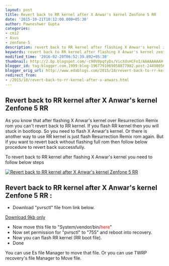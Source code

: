 ```yaml
---
layout: post
title: Revert back to RR kernel after X Anwar's kernel Zenfone 5 RR
date: '2015-10-21T10:12:00.000+05:30'
author: Pawneshwer Gupta
categories:
- cm12
- Asus
- zenfone-5
description: revert back to RR kernel after flashing X Anwar's kernel zenfone RR rom, revert back to RR kernel after X Anwar's kernel without bootloop, revert back
keywords: revert back to RR kernel after flashing X Anwar's kernel zenfone RR rom, revert back to RR kernel after X Anwar's kernel without bootloop, revert back
modified_time: '2016-02-20T06:52:39.892+05:30'
thumbnail: http://2.bp.blogspot.com/-c90V0pqtyDs/VicXdsHCFoI/AAAAAAAAH-k/TIu7lv19cLg/s72-c/Untitled.png
blogger_id: tag:blogger.com,1999:blog-1967791069058877982.post-2449805633727275848
blogger_orig_url: http://www.edablogs.com/2015/10/revert-back-to-rr-kernel-after-x-anwars.html
redirect_from:
- /2015/10/revert-back-to-rr-kernel-after-x-anwars.html
---
```



## Revert back to RR kernel after X Anwar's kernel Zenfone 5 RR

As you know that after flashing X Anwar's kernel over Resurrection Remix rom you can't revert back to RR kernel. If you flash RR kernel then you will stuck in bootloop. So you need to flash X Anwar's kernel. Or there is another way to use RR kernel is just flash Resurrection Remix rom again.
But if you want to revert back without flashing full rom then follow below procedure to revert back successfully.

To revert back to RR kernel after flashing X Anwar's kernel you need to follow below steps  

[![Revert back to RR kernel after X Anwar's kernel Zenfone 5 RR](http://2.bp.blogspot.com/-c90V0pqtyDs/VicXdsHCFoI/AAAAAAAAH-k/TIu7lv19cLg/s1600/Untitled.png "Revert back to RR kernel after X Anwar's kernel Zenfone 5 RR")](http://2.bp.blogspot.com/-c90V0pqtyDs/VicXdsHCFoI/AAAAAAAAH-k/TIu7lv19cLg/s1600/Untitled.png)

## Revert back to RR kernel after X Anwar's kernel Zenfone 5 RR :

*   Download "pvrsctl" file from link below.

[Download 9kb only](https://userscloud.com/oyiqpt93iaor)

*   Now move this file to "System/vendor/bin/<span style="color: red;">here</span>"
*   Now set permission for "pvrsctl" to "755" and reboot into recovery.
*   Now you can flash RR kernel (RR boot file).
*   Done

You can use Es file Manager to move that file. Or you can use TWRP recovery's file Manager to Move file.